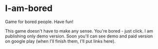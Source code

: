 # I-am-bored
Game for bored people. Have fun!

This game doesn't have to make any sense. You're bored - just click.
I am publishing only demo version. Soon you'll can see demo and paid version on google play (when I'll finish them, I'll put links here). 
